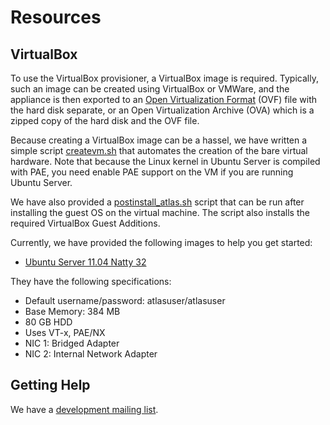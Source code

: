 # Resources

## VirtualBox

To use the VirtualBox provisioner, a VirtualBox image is required.
Typically, such an image can be created using VirtualBox or VMWare,
and the appliance is then exported to an
[Open Virtualization Format](http://en.wikipedia.org/wiki/Open_Virtualization_Format) (OVF) file with the hard disk separate,
or an Open Virtualization Archive (OVA) which is a zipped copy of the hard disk and the OVF file.

Because creating a VirtualBox image can be a hassel, we have written a simple script
[createvm.sh](https://github.com/ning/atlas/blob/master/src/main/resources/vbox/createvm.sh)
that automates the creation of the bare virtual hardware.
Note that because the Linux kernel in Ubuntu Server is compiled with PAE, you need enable PAE support on the VM
if you are running Ubuntu Server.

We have also provided a [postinstall_atlas.sh](https://github.com/ning/atlas/blob/master/src/main/resources/vbox/postinstall_atlas.sh)
script that can be run after installing the guest OS on the virtual machine.
The script also installs the required VirtualBox Guest Additions.

Currently, we have provided the following images to help you get started:

* [Ubuntu Server 11.04 Natty 32](https://atlas-resources.s3.amazonaws.com/atlas-natty32.ova)

They have the following specifications:

* Default username/password: atlasuser/atlasuser
* Base Memory: 384 MB
* 80 GB HDD
* Uses VT-x, PAE/NX
* NIC 1: Bridged Adapter
* NIC 2: Internal Network Adapter


## Getting Help

We have a [development mailing list](http://groups.google.com/group/atlas-dev).

